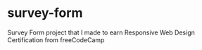 # survey-form
Survey Form project that I made to earn Responsive Web Design Certification from freeCodeCamp
